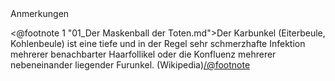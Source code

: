 <div class="anmerkungen">Anmerkungen</div>

<@footnote 1 "01_Der Maskenball der Toten.md">Der Karbunkel (Eiterbeule, Kohlenbeule) ist eine tiefe und in der Regel sehr schmerzhafte Infektion mehrerer benachbarter Haarfollikel oder die Konfluenz mehrerer nebeneinander liegender Furunkel. (Wikipedia)</@footnote>

